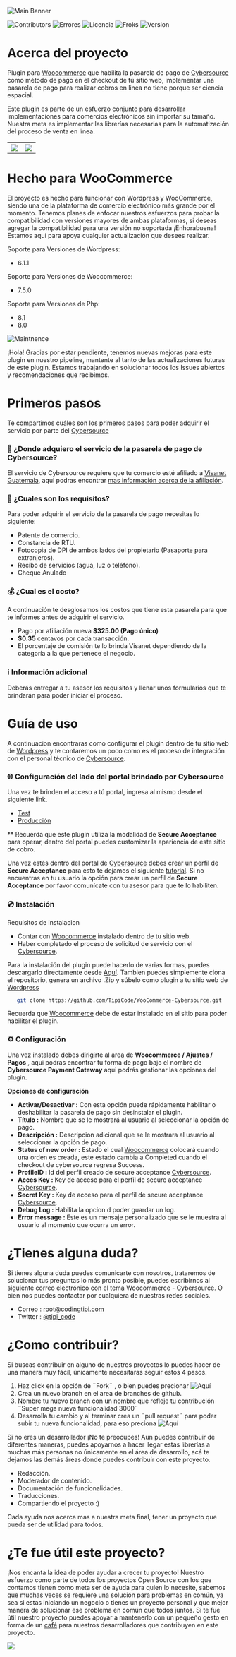 ![Main Banner](https://tipi-pod.sfo3.cdn.digitaloceanspaces.com/github%2Fcybersource-banner.jpg)

![Contributors](https://img.shields.io/github/contributors/TipiCode/WooCommerce-Cybersource?color=%2349C8F1&label=Contribuidores&style=for-the-badge)
![Errores](https://img.shields.io/github/issues/TipiCode/WooCommerce-Cybersource?color=%23F99D25&style=for-the-badge)
![Licencia](https://img.shields.io/github/license/TipiCode/WooCommerce-Cybersource?color=%23A4CD39&label=Licencia&style=for-the-badge)
![Froks](https://img.shields.io/github/forks/TipiCode/WooCommerce-Cybersource?color=%2349C8F1&style=for-the-badge)
![Version](https://img.shields.io/github/v/release/TipiCode/WooCommerce-Cybersource?color=%23F99D25&label=Ultima%20versi%C3%B3n&style=for-the-badge)

# Acerca del proyecto

Plugin para [Woocommerce](https://woocommerce.com/) que habilita la pasarela de pago de [Cybersource](https://www.cybersource.com/es-mx.html) como método de pago en el checkout de tú sitio web, implementar una pasarela de pago para realizar cobros en linea no tiene porque ser ciencia espacial.

Este plugin es parte de un esfuerzo conjunto para desarrollar implementaciones para comercios electrónicos sin importar su tamaño. Nuestra meta es implementar las librerías necesarias para la automatización del proceso de venta en línea.

<table>
<tr>
<th align="center">
<a href="https://github.com/TipiCode/WooCommerce-Cybersource/issues">
<img src="https://tipi-pod.sfo3.cdn.digitaloceanspaces.com/github%2Fissue-report.jpg">
</a>
</th>
<th align="center">
<a href="https://github.com/TipiCode/WooCommerce-Cybersource/pulls">
<img src="https://tipi-pod.sfo3.cdn.digitaloceanspaces.com/github%2Ffeature-request.jpg">
</a>
</th>
</tr>
</table>

# Hecho para WooCommerce
El proyecto es hecho para funcionar con Wordpress y WooCommerce, siendo una de la plataforma de comercio electrónico más grande por el momento. Tenemos planes de enfocar nuestros esfuerzos para probar la compatibilidad con versiones mayores de ambas plataformas, si deseas agregar la compatibilidad para una versión no soportada ¡Enhorabuena! Estamos aquí para apoya cualquier actualización que desees realizar.

Soporte para Versiones de Wordpress:
- 6.1.1

Soporte para Versiones de Woocommerce:
- 7.5.0

Soporte para Versiones de Php:
- 8.1
- 8.0

![Maintnence](https://tipi-pod.sfo3.cdn.digitaloceanspaces.com/github%2Fplugin-maintnence.jpg)

¡Hola! Gracias por estar pendiente, tenemos nuevas mejoras para este plugin en nuestro pipeline, mantente al tanto de las actualizaciones futuras de este plugin. Estamos trabajando en solucionar todos los Issues abiertos y recomendaciones que recibimos.

# Primeros pasos
Te compartimos cuáles son los primeros pasos para poder adquirir el servicio por parte del [Cybersource](https://www.cybersource.com/es-mx.html)

### 📌 ¿Donde adquiero el servicio de la pasarela de pago de Cybersource?
El servicio de Cybersource requiere que tu comercio esté afiliado a [Visanet Guatemala](https://www.visanet.com.gt/), aqui podras encontrar [mas información acerca de la afiliación](https://www.visanet.com.gt/Comercios/RequisitosAfiliacion).

### 📃 ¿Cuales son los requisitos?
Para poder adquirir el servicio de la pasarela de pago necesitas lo siguiente: 
- Patente de comercio.
- Constancia de RTU.
- Fotocopia de DPI de ambos lados del propietario (Pasaporte para extranjeros).
- Recibo de servicios (agua, luz o teléfono).
- Cheque Anulado

### 💰 ¿Cual es el costo?
A continuación te desglosamos los costos que tiene esta pasarela para que te informes antes de adquirir el servicio.
- Pago por afiliación nueva <strong>$325.00 (Pago único)</strong>
- <strong>$0.35</strong> centavos por cada transacción.
- El porcentaje de comisión te lo brinda Visanet dependiendo de la categoría a la que pertenece el negocio.

### ℹ️ Información adicional
Deberás entregar a tu asesor los requisitos y llenar unos formularios que te brindarán para poder iniciar el proceso.

# Guía de uso
A continuacion encontraras como configurar el plugin dentro de tu sitio web de [Wordpress](https://wordpress.com/) y te contaremos un poco como es el proceso de integración con el personal técnico de [Cybersource](https://www.cybersource.com/es-mx.html).

### 🌐 Configuración del lado del portal brindado por Cybersource
Una vez te brinden el acceso a tú portal, ingresa al mismo desde el siguiente link.
- [Test](https://ubctest.cybersource.com/ebc2/)
- [Producción](https://visanetgt.ubc.cybersource.com/ebc2/)

** Recuerda que este plugin utiliza la modalidad de <strong>Secure Acceptance</strong> para operar, dentro del portal puedes customizar la apariencia de este sitio de cobro.

Una vez estés dentro del portal de [Cybersource](https://www.cybersource.com/es-mx.html) debes crear un perfil de <strong>Secure Acceptance</strong> para esto te dejamos el siguiente [tutorial](https://www.ryanplugins.com/how-to-setup-cybersource-secure-acceptance-profile/). Si no encuentras en tu usuario la opción para crear un perfil de <strong>Secure Acceptance</strong> por favor comunícate con tu asesor para que te lo habiliten.

### 💿 Instalación
Requisitos de instalacion
- Contar con [Woocommerce](https://woocommerce.com/) instalado dentro de tu sitio web.
- Haber completado el proceso de solicitud de servicio con el [Cybersource](https://www.cybersource.com/es-mx.html).

Para la instalación del plugin puede hacerlo de varias formas, puedes descargarlo directamente desde [Aquí](https://github.com/TipiCode/WooCommerce-Cybersource/archive/refs/heads/main.zip).
Tambien puedes simplemente clona el repositorio, genera un archivo .Zip y súbelo como plugin a tu sitio web de [Wordpress](https://wordpress.com/)
```sh
   git clone https://github.com/TipiCode/WooCommerce-Cybersource.git
```
Recuerda que [Woocommerce](https://woocommerce.com/) debe de estar instalado en el sitio para poder habilitar el plugin.


### ⚙️ Configuración
Una vez instalado debes dirigirte al area de <strong>Woocommerce / Ajustes / Pagos</strong> , aqui podras encontrar tu forma de pago bajo el nombre de <strong>Cybersource Payment Gateway</strong> aqui podrás gestionar las opciones del plugin. 

<strong>Opciones de configuración</strong>
- <strong>Activar/Desactivar :</strong> Con esta opción puede rápidamente habilitar o deshabilitar la pasarela de pago sin desinstalar el plugin.
- <strong>Título :</strong> Nombre que se le mostrará al usuario al seleccionar la opción de pago.
- <strong>Descripción :</strong> Descripcion adicional que se le mostrara al usuario al seleccionar la opción de pago.
- <strong>Status of new order :</strong> Estado el cual [Woocommerce](https://woocommerce.com/) colocará cuando una orden es creada, este estado cambia a Completed cuando el checkout de cybersource regresa Success.
- <strong>ProfileID : </strong> Id del perfil creado de secure acceptance [Cybersource](https://visanetgt.ubc.cybersource.com/ebc2/).
- <strong>Acces Key : </strong> Key de acceso para el perfil de secure acceptance [Cybersource](https://visanetgt.ubc.cybersource.com/ebc2/).
- <strong>Secret Key : </strong> Key de acceso para el perfil de secure acceptance [Cybersource](https://visanetgt.ubc.cybersource.com/ebc2/).
- <strong>Debug Log : </strong> Habilita la opcion d poder guardar un log.
- <strong>Error message : </strong> Este es un mensaje personalizado que se le muestra al usuario al momento que ocurra un error.

# ¿Tienes alguna duda? 
Si tienes alguna duda puedes comunicarte con nosotros, trataremos de solucionar tus preguntas lo más pronto posible, puedes escribirnos al siguiente correo electrónico con el tema Woocommerce - Cybersource. O bien nos puedes contactar por cualquiera de nuestras redes sociales.

- Correo : <a href="mailto:root@codingtipi.com?subject=WooCommerce%20-%20Cybersource" target="_blank">root@codingtipi.com</a>
- Twitter : [@tipi_code](https://twitter.com/tipi_code)

# ¿Como contribuir?
Si buscas contribuir en alguno de nuestros proyectos lo puedes hacer de una manera muy fácil, únicamente necesitaras seguir estos 4 pasos.

1. Haz click en la opción de ¨Fork¨ , o bien puedes precionar ![Aquí](https://github.com/TipiCode/WooCommerce-Cybersource/fork)
2. Crea un nuevo branch en el area de branches de github.
3. Nombre tu nuevo branch con un nombre que refleje tu contribución ¨Super mega nueva funcionalidad 3000¨
4. Desarrolla tu cambio y al terminar crea un ¨pull request¨ para poder subir tu nueva funcionalidad, para eso preciona ![Aquí](https://github.com/TipiCode/WooCommerce-Cybersource/pulls)

Si no eres un desarrollador ¡No te preocupes! Aun puedes contribuir de diferentes maneras, puedes apoyarnos a hacer llegar estas librerías a muchas más personas no únicamente en el área de desarrollo, acá te dejamos las demás áreas donde puedes contribuir con este proyecto.

- Redacción.
- Moderador de contenido.
- Documentación de funcionalidades.
- Traducciones.
- Compartiendo el proyecto :)

Cada ayuda nos acerca mas a nuestra meta final, tener un proyecto que pueda ser de utilidad para todos.

# ¿Te fue útil este proyecto?
¡Nos encanta la idea de poder ayudar a crecer tu proyecto! Nuestro esfuerzo como parte de todos los proyectos Open Source con los que contamos tienen como meta ser de ayuda para quien lo necesite, sabemos que muchas veces se requiere una solución para problemas en común, ya sea si estas iniciando un negocio o tienes un proyecto personal y que mejor manera de solucionar ese problema en común que todos juntos.  Si te fue útil nuestro proyecto puedes apoyar a mantenerlo con un pequeño gesto en forma de un [café](https://app.recurrente.com/c/ch_qhynsca9rooyqfdy) para nuestros desarrolladores que contribuyen en este proyecto.

<a href="https://app.recurrente.com/c/ch_qhynsca9rooyqfdy">
<img src="https://tipi-pod.sfo3.cdn.digitaloceanspaces.com/github%2FBuy%20me%20a%20coffee.jpg">
</a>
